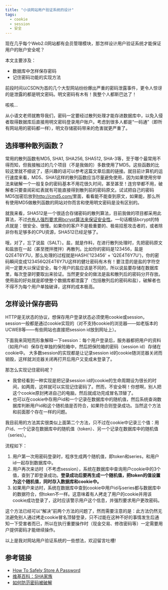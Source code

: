 ```yaml
---
title: "小谈网站用户验证系统的设计"
tags:
  - cookie
  - session
  - 安全
---
```


现在几乎每个Web2.0网站都有会员管理模块，那怎样设计用户验证系统才能保证用户的账户安全呢？

本文主要涉及：

* 数据库中怎样保存密码
* 记住密码功能的实现方法

<!-- more -->

前段时间以CSDN为首的几个大型网站纷纷爆出严重的密码泄露事件，更令人惊讶的是泄露的都是明文密码。明文密码有木有！我整个人都斯巴达了！

咳咳...

从小语文老师就教导我们，密码一定要经过散列处理才能存进数据库中，以免入侵者取得数据库后直接用明文密码登录用户账户。考虑到很多人都是“一码通”（即所有网站用的密码都一样），明文存储密码带来的危害就更严重了。
## 选择哪种散列函数？
常用的散列函数有MD5, SHA1, SHA256, SHA512, SHA-3等，至于哪个最常用不得而知，但我接触过的几个项目（不是我做的）多数使用了MD5。这些函数的比较这里就不细说了，感兴趣的话可以参考这篇文章后面的链接。就目前计算机的运行速度来看，MD5、SHA1这样的散列函数应当尽量避免使用，因为如果使用穷举法来破解一个一般复杂的密码基本不用花很久时间，甚至甚至！连穷举都不用，破解者只要查阅彩虹表就有可能直接得到散列前的密码原文。试试把自己的密码MD5加密后放到<a href="http://cmd5.com/" target="_blank">http://cmd5.com/</a>里面，看看能不能查到原文，如果能，那么所有使用MD5做散列函数的网站对你而言和使用明文密码是没有区别的。

就我来看，SHA512是一个很适合存储密码的散列算法，目前我做的项目都采用此算法，不过<a href="http://codahale.com/how-to-safely-store-a-password/" target="_blank">也有人强烈要求用bcrypt算法来保证安全性</a>。一句话概括bcrypt的特点就是：很安全、很慢。如果你的客户不是极重要的、极易招惹攻击者的，或者除非你有足够多的CPU资源，SHA512已经足够了。

哦，对了，忘了说盐（SALT）。盐，就是作料，在进行散列处理时，先把密码原文和盐放在一起（甚至搅拌搅拌）再散列。比如你的密码是123456，盐是Q2E4T6Y7U，那么处理的过程就是HASH('123456' + 'Q2E4T6Y7U')，你的密码瞬间变成123456Q2E4T6Y7U这样的健壮密码有木有！要注意的是盐的字符空间一定要大以保证安全，每个用户的盐应该是不同的，所以说盐要存储在数据库里，每次登录时要取出来验证。当然更安全的做法是盐和散列后的密码分开存放。使用盐的好处就是即使整个数据库都泄露了（包括散列后的密码和盐），破解者也不得不为每个用户单独破译，这样的成本极高。

## 怎样设计保存密码
HTTP是无状态的协议，想保存用户登录状态必须使用cookie或session，session一般都是通过cookie实现的（对不支持cookie的浏览器——如老版本的UCWEB等——有些网站也直接把session id放到网址上）。

下面我来简短而形象解释一下session：每个用户登录后，服务器都把用户的资料（如用户id）保存在单独的保险箱中，然后把保险箱的密码（session id）存储在cookie中。
大多数session的实现都是让记录session id的cookie随浏览器关闭而销毁，这样就浏览器关闭再打开后用户又变成未登录了。

那怎么实现记住密码呢？

* 我曾经看到一种实现是把记录session id的cookie的生命周期设为很长的时间，如两周，这样就可以实现记住密码了。然而，不安全啊！你想啊，别人把这个cookie原封拷进自己的电脑，然后就成功完成冒名顶替了。
* 也可以在cookie中存用户id和一个记录在数据库中的随机值，然后系统查询数据库判断用户id和这个随机值是否符合，如果符合则登录成功。当然这个方法和前面那个存在一样的问题。

我目前用的方法其实很类似上面第二个方法，只不过在cookie中记录三个值：用户id、一个记录在数据库中的随机值（token）、另一个记录在数据库中的随机值（series）。

流程如下：

1. 用户第一次用密码登录时，程序生成两个随机值，即token和series，和用户id一起存到数据库中。
2. 用户再次来访时（不考虑session），系统在数据库中查询用户cookie中的3个值，查到了即登录成功。__登录成功后要再生成一个随机值，把token的值设置为这个随机值，同时存入数据库和cookie中。__
3. 如果用户来访时，系统在数据库中查到cookie中用户id与series都与数据库中的数据符合，但token不一样。这意味着有人拷走了用户的cookie并用该cookie成功登录了，这时应该警示用户这个信息，并强烈要求用户更改密码。

这个方法已经可以“解决”前两个方法的问题了，然而需要注意的是：此方法仍然无法避免别人通过拷走cookie冒名顶替登录，只不过能在这种不好的事情发生后通知一下受害者而已，所以在执行重要操作时（现金交易、修改密码等）一定需要用户提供密码才能继续操作。

以上是我对网站用户验证系统的一些想法，欢迎留言吐槽!

## 参考链接
* <a href="http://codahale.com/how-to-safely-store-a-password/" target="_blank">How To Safely Store A Password</a>
* <a href="http://zh.wikipedia.org/wiki/SHA%E5%AE%B6%E6%97%8F" target="_blank">维基百科：SHA家族</a>
* <a href="http://coolshell.cn/articles/2078.html" target="_blank">如何防范密码被破解</a>
